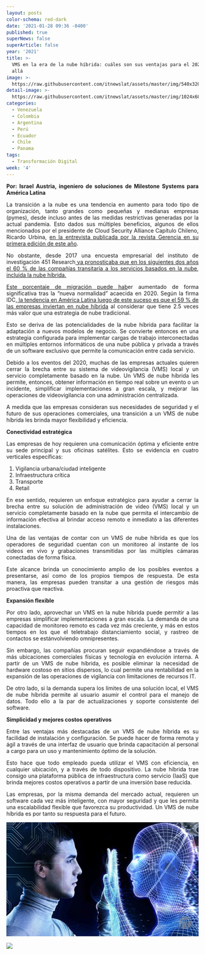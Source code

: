 ```yaml
---
layout: posts
color-schema: red-dark
date: '2021-01-28 09:36 -0400'
published: true
superNews: false
superArticle: false
year: '2021'
title: >-
  VMS en la era de la nube híbrida: cuáles son sus ventajas para el 2021 y más
  allá
image: >-
  https://raw.githubusercontent.com/itnewslat/assets/master/img/540x320/Computacion-Hibrida-p.jpg
detail-image: >-
  https://raw.githubusercontent.com/itnewslat/assets/master/img/1024x680/Computacion-Hibrida-g.jpg
categories:
  - Venezuela
  - Colombia
  - Argentina
  - Perú
  - Ecuador
  - Chile
  - Panama
tags:
  - Transformación Digital
week: '4'
---
```


<p style="text-align: justify;"><strong>Por: Israel Austria, ingeniero de soluciones de Milestone Systems para América Latina</strong></p>
<p style="text-align: justify;">La transición a la nube es una tendencia en aumento para todo tipo de organización, tanto grandes como pequeñas y medianas empresas (pymes), desde incluso antes de las medidas restrictivas generadas por la actual pandemia. Esto dados sus múltiples beneficios, algunos de ellos mencionados por el presidente de Cloud Security Alliance Capítulo Chileno, Ricardo Urbina, <a href="http://www.emb.cl/gerencia/flipbook/frame.mvc?edi=202101&amp;pid=1">en la entrevista publicada por la revista Gerencia en su primera edición de este año</a>.</p>
<p style="text-align: justify;">No obstante, desde 2017 una encuesta empresarial del instituto de investigación 451 Research<a href="https://451research.com/blog/1910-by-2019,-60-of-it-workloads-will-run-in-the-cloud"> ya pronosticaba que en los siguientes dos años </a><a href="https://451research.com/blog/1910-by-2019,-60-of-it-workloads-will-run-in-the-cloud">el 60 % de las compañías transitaría a los servicios basados en la nube, incluida la nube híbrida</a><a href="https://451research.com/blog/1910-by-2019,-60-of-it-workloads-will-run-in-the-cloud">. </a></p>
<p style="text-align: justify;"><a href="https://451research.com/blog/1910-by-2019,-60-of-it-workloads-will-run-in-the-cloud">Este porcentaje de migraci</a><a href="https://451research.com/blog/1910-by-2019,-60-of-it-workloads-will-run-in-the-cloud">ón puede hab</a>er aumentado de forma significativa tras la “nueva normalidad” acaecida en 2020. Según la firma IDC,<a href="https://canalti.pe/la-nube-hibrida-es-la-infraestructura-del-futuro/"> la tendencia en América Latina luego de este suceso es que el 59 % de las empresas inviertan en nube híbrida</a> al considerar que tiene 2.5 veces más valor que una estrategia de nube tradicional.</p>
<p style="text-align: justify;">Esto se deriva de las potencialidades de la nube híbrida para facilitar la adaptación a nuevos modelos de negocio. Se convierte entonces en una estrategia configurada para implementar cargas de trabajo interconectadas en múltiples entornos informáticos de una nube pública y privada a través de un software exclusivo que permite la comunicación entre cada servicio.</p>
<p style="text-align: justify;">Debido a los eventos del 2020, muchas de las empresas actuales quieren cerrar la brecha entre su sistema de videovigilancia (VMS) local y un servicio completamente basado en la nube. Un VMS de nube híbrida les permite, entonces, obtener información en tiempo real sobre un evento o un incidente, simplificar implementaciones a gran escala, y mejorar las operaciones de videovigilancia con una administración centralizada.</p>
<p style="text-align: justify;">A medida que las empresas consideran sus necesidades de seguridad y el futuro de sus operaciones comerciales, una transición a un VMS de nube híbrida les brinda mayor flexibilidad y eficiencia.</p>
<p style="text-align: justify;"><strong>Conectividad estratégica</strong></p>
<p style="text-align: justify;">Las empresas de hoy requieren una comunicación óptima y eficiente entre su sede principal y sus oficinas satélites. Esto se evidencia en cuatro verticales específicas:</p>

<ol style="list-style-type: undefined; text-align: justify;">
	<li>Vigilancia urbana/ciudad inteligente</li>
	<li>Infraestructura crítica</li>
	<li>Transporte</li>
	<li>Retail</li>
</ol>
<p style="text-align: justify;">En ese sentido, requieren un enfoque estratégico para ayudar a cerrar la brecha entre su solución de administración de video (VMS) local y un servicio completamente basado en la nube que permita el intercambio de información efectiva al brindar acceso remoto e inmediato a las diferentes instalaciones.</p>
<p style="text-align: justify;">Una de las ventajas de contar con un VMS de nube híbrida es que los operadores de seguridad cuentan con un monitoreo al instante de los videos en vivo y grabaciones transmitidas por las múltiples cámaras conectadas de forma física.</p>
<p style="text-align: justify;">Este alcance brinda un conocimiento amplio de los posibles eventos a presentarse, así como de los propios tiempos de respuesta. De esta manera, las empresas pueden transitar a una gestión de riesgos más proactiva que reactiva.</p>
<p style="text-align: justify;"><strong>Expansión flexible </strong></p>
<p style="text-align: justify;">Por otro lado, aprovechar un VMS en la nube híbrida puede permitir a las empresas simplificar implementaciones a gran escala. La demanda de una capacidad de monitoreo remoto es cada vez más creciente, y más en estos tiempos en los que el teletrabajo distanciamiento social, y rastreo de contactos se estánvolviendo omnipresentes.</p>
<p style="text-align: justify;">Sin embargo, las compañías procuran seguir expandiéndose a través de más ubicaciones comerciales físicas y tecnología en evolución interna. A partir de un VMS de nube híbrida, es posible eliminar la necesidad de hardware costoso en sitios dispersos, lo cual permite una rentabilidad en la expansión de las operaciones de vigilancia con limitaciones de recursos IT.</p>
<p style="text-align: justify;">De otro lado, si la demanda supera los límites de una solución local, el VMS de nube híbrida permite al usuario asumir el control para el manejo de datos. Todo ello a la par de actualizaciones y soporte consistente del software.</p>
<p style="text-align: justify;"><strong>Simplicidad y mejores costos operativos</strong></p>
<p style="text-align: justify;">Entre las ventajas más destacadas de un VMS de nube híbrida es su facilidad de instalación y configuración. Se puede hacer de forma remota y ágil a través de una interfaz de usuario que brinda capacitación al personal a cargo para un uso y mantenimiento óptimo de la solución.</p>
<p style="text-align: justify;">Esto hace que todo empleado pueda utilizar el VMS con eficiencia, en cualquier ubicación, y a través de todo dispositivo. La nube híbrida trae consigo una plataforma pública de infraestructura como servicio (IaaS) que brinda mejores costos operativos a partir de una inversión base reducida.</p>
<p style="text-align: justify;">Las empresas, por la misma demanda del mercado actual, requieren un software cada vez más inteligente, con mayor seguridad y que les permita una escalabilidad flexible que favorezca su productividad. Un VMS de nube híbrida es por tanto su respuesta para el futuro.</p>


![](https://raw.githubusercontent.com/itnewslat/assets/master/img/540x320/Computacion-Hibrida-p.jpg)

<img src="https://tracker.metricool.com/c3po.jpg?hash=56f88a41e39ab42c063cc51676587a04"/>